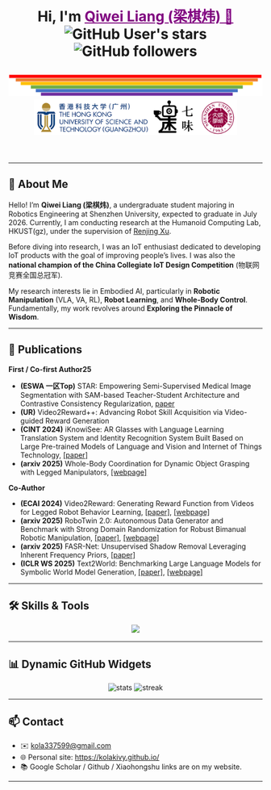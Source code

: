 <h1 align="center">
  Hi, I'm <a href="https://kolakivy.github.io/" target="_blank" style="color: purple;">Qiwei Liang (梁棋炜) 👋</a> <br>
	<img alt="GitHub User's stars" src="https://img.shields.io/github/stars/kolakivy">
	<img alt="GitHub followers" src="https://img.shields.io/github/followers/kolakivy">
<br>

<a href="(https://kolakivy.github.io/)" target="_blank"><img src="assets/rainbow.png" width="720px"></a>
<br>
<a href="https://kolakivy.github.io/" target="_blank"><img src="assets/school.png" height="70px" style="margin-bottom:20px"></a>
</h1>

---

## 🧬️ About Me
Hello! I’m **Qiwei Liang (梁棋炜)**, a undergraduate student majoring in Robotics Engineering at Shenzhen University, expected to graduate in July 2026. Currently, I am conducting research at the Humanoid Computing Lab, HKUST(gz), under the supervision of [Renjing Xu](https://scholar.google.com/citations?user=Mu__bJEAAAAJ&hl=en). 

Before diving into research, I was an IoT enthusiast dedicated to developing IoT products with the goal of improving people’s lives. I was also the **national champion of the China Collegiate IoT Design Competition** (物联网竞赛全国总冠军).

My research interests lie in Embodied AI, particularly in **Robotic Manipulation** (VLA, VA, RL), **Robot Learning**, and **Whole-Body Control**. Fundamentally, my work revolves around **Exploring the Pinnacle of Wisdom**.

---

## 📑 Publications
**First / Co-first Author25**
- **(ESWA 一区Top)** STAR: Empowering Semi-Supervised Medical Image Segmentation with SAM-based Teacher-Student Architecture and Contrastive Consistency Regularization, [paper](https://www.sciencedirect.com/science/article/abs/pii/S0957417425022699)
- **(UR)** Video2Reward++: Advancing Robot Skill Acquisition via Video-guided Reward Generation
- **(CINT 2024)** iKnowiSee: AR Glasses with Language Learning Translation System and Identity Recognition System Built Based on Large Pre-trained Models of Language and Vision and Internet of Things Technology, [[paper]](https://link.springer.com/chapter/10.1007/978-981-97-3948-6_2)
- **(arxiv 2025)** Whole-Body Coordination for Dynamic Object Grasping with Legged Manipulators, [[webpage]](https://kolakivy.github.io/DQ/)

**Co-Author**
- **(ECAI 2024)** Video2Reward: Generating Reward Function from Videos for Legged Robot Behavior Learning, [[paper]](https://arxiv.org/abs/2412.05515), [[webpage]](https://djjiery.github.io/Video2Reward.github.io/)
- **(arxiv 2025)** RoboTwin 2.0: Autonomous Data Generator and Benchmark with Strong Domain Randomization for Robust Bimanual Robotic Manipulation, [[paper]](https://arxiv.org/abs/2506.18088), [[webpage]](https://robotwin-platform.github.io/)
- **(arxiv 2025)** FASR-Net: Unsupervised Shadow Removal Leveraging Inherent Frequency Priors, [[paper]](https://arxiv.org/abs/2504.05779)
- **(ICLR WS 2025)** Text2World: Benchmarking Large Language Models for Symbolic World Model Generation, [[paper]](https://openreview.net/pdf?id=dIQNOxuBay), [[webpage]](https://text-to-world.github.io/)

---

## 🛠 Skills & Tools
<p align="center">
  <img src="https://skillicons.dev/icons?i=python,pytorch,cpp,ros,arduino,raspberrypi,matlab,git,linux" />
</p>

---

## 📊 Dynamic GitHub Widgets
<p align="center">
  <img src="https://github-readme-stats.vercel.app/api?username=KolaKivy&show_icons=true&theme=radical" alt="stats" />
  <img src="https://github-readme-streak-stats.herokuapp.com/?user=KolaKivy&theme=radical" alt="streak" />
</p>

---

## 📫 Contact
- ✉️ kola337599@gmail.com  
- 🌐 Personal site: https://kolakivy.github.io/  
- 📚 Google Scholar / Github / Xiaohongshu links are on my website. 

---
